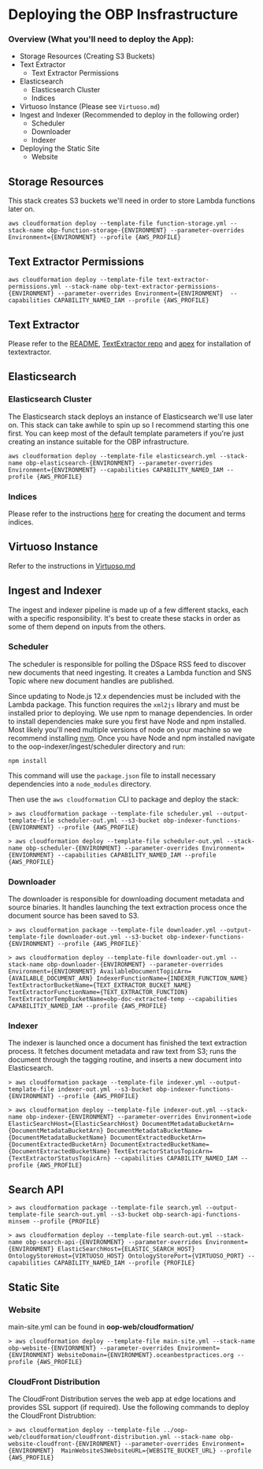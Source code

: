 # Deploying the OBP Insfrastructure

### Overview (What you'll need to deploy the App):

- Storage Resources (Creating S3 Buckets)
- Text Extractor
    - Text Extractor Permissions
- Elasticsearch 
    - Elasticsearch Cluster
    - Indices
- Virtuoso Instance (Please see `Virtuoso.md`)
- Ingest and Indexer (Recommended to deploy in the following order)
    - Scheduler
    - Downloader
    - Indexer
- Deploying the Static Site
    - Website

## Storage Resources

This stack creates S3 buckets we'll need in order to store Lambda functions later on.

`aws cloudformation deploy --template-file function-storage.yml --stack-name obp-function-storage-{ENVIRONMENT} --parameter-overrides Environment={ENVIRONMENT} --profile {AWS_PROFILE}`

## Text Extractor Permissions

`aws cloudformation deploy --template-file text-extractor-permissions.yml --stack-name obp-text-extractor-permissions-{ENVIRONMENT} --parameter-overrides Environment={ENVIRONMENT}  --capabilities CAPABILITY_NAMED_IAM --profile {AWS_PROFILE}`

## Text Extractor
Please refer to the [README](./README.md), [TextExtractor repo](https://github.com/Element84/lambda-text-extractor) and [apex](https://apex.run/) for installation of textextractor.

## Elasticsearch

### Elasticsearch Cluster

The Elasticsearch stack deploys an instance of Elasticsearch we'll use later on. This stack can take awhile to spin up so I recommend starting this one first. You can keep most of the default template parameters if you're just creating an instance suitable for the OBP infrastructure.

`aws cloudformation deploy --template-file elasticsearch.yml --stack-name obp-elasticsearch-{ENVIRONMENT} --parameter-overrides Environment={ENVIRONMENT} --capabilities CAPABILITY_NAMED_IAM --profile {AWS_PROFILE}`

### Indices

Please refer to the instructions [here](./README.md) for creating the document and terms indices.

## Virtuoso Instance

Refer to the instructions in [Virtuoso.md](./Virtuoso.md)

## Ingest and Indexer

The ingest and indexer pipeline is made up of a few different stacks, each with a specific responsibility. It's best to create these stacks in order as some of them depend on inputs from the others.

### Scheduler

The scheduler is responsible for polling the DSpace RSS feed to discover new documents that need ingesting. It creates a Lambda function and SNS Topic where new document handles are published.

Since updating to Node.js 12.x dependencies must be included with the Lambda package. This function requires the `xml2js` library and must be installed prior to deploying. We use npm to manage dependencies. In order to install dependencies make sure you first have Node and npm installed. Most likely you'll need multiple versions of node on your machine so we recommend installing [nvm](https://github.com/nvm-sh/nvm). Once you have Node and npm installed navigate to the oop-indexer/ingest/scheduler directory and run:

`npm install`

This command will use the `package.json` file to install necessary dependencies into a `node_modules` directory. 

Then use the `aws cloudformation` CLI to package and deploy the stack:

```
> aws cloudformation package --template-file scheduler.yml --output-template-file scheduler-out.yml --s3-bucket obp-indexer-functions-{ENVIORNMENT} --profile {AWS_PROFILE}

> aws cloudformation deploy --template-file scheduler-out.yml --stack-name obp-scheduler-{ENVIRONMENT} --parameter-overrides Environment={ENVIORNMENT} --capabilities CAPABILITY_NAMED_IAM --profile {AWS_PROFILE}
```

### Downloader

The downloader is responsible for downloading document metadata and source binaries. It handles launching the text extraction process once the document source has been saved to S3.

```
> aws cloudformation package --template-file downloader.yml --output-template-file downloader-out.yml --s3-bucket obp-indexer-functions-{ENVIRONMENT} --profile {AWS_PROFILE}`

> aws cloudformation deploy --template-file downloader-out.yml --stack-name obp-downloader-{ENVIRONMENT} --parameter-overrides Environment={ENVIORNMENT} AvailableDocumentTopicArn={AVAILABLE_DOCUMENT_ARN} IndexerFunctionName={INDEXER_FUNCTION_NAME} TextExtractorBucketName={TEXT_EXTRACTOR_BUCKET_NAME} TextExtractorFunctionName={TEXT_EXTRACTOR_FUNCTION} TextExtractorTempBucketName=obp-doc-extracted-temp --capabilities CAPABILITIY_NAMED_IAM --profile {AWS_PROFILE}
```

### Indexer

The indexer is launched once a document has finished the text extraction process. It fetches document metadata and raw text from S3; runs the document through the tagging routine, and inserts a new document into Elasticsearch.

```
> aws cloudformation package --template-file indexer.yml --output-template-file indexer-out.yml --s3-bucket obp-indexer-functions-{ENVIRONMENT} --profile {AWS_PROFILE}

> aws cloudformation deploy --template-file indexer-out.yml --stack-name obp-indexer-{ENVIRONMENT} --parameter-overrides Environment=iode ElasticSearchHost={ElasticSearchHost} DocumentMetadataBucketArn={DocumentMetadataBucketArn} DocumentMetadataBucketName={DocumentMetadataBucketName} DocumentExtractedBucketArn={DocumentExtractedBucketArn} DocumentExtractedBucketName={DocumentExtractedBucketName} TextExtractorStatusTopicArn={TextExtractorStatusTopicArn} --capabilities CAPABILITY_NAMED_IAM --profile {AWS_PROFILE}
```

## Search API

```
> aws cloudformation package --template-file search.yml --output-template-file search-out.yml --s3-bucket obp-search-api-functions-minsem --profile {PROFILE}
 
> aws cloudformation deploy --template-file search-out.yml --stack-name obp-search-api-{ENVIRONMENT} --parameter-overrides Environment={ENVIRONMENT} ElasticSearchHost={ELASTIC_SEARCH_HOST} OntologyStoreHost={VIRTUOSO_HOST} OntologyStorePort={VIRTUOSO_PORT} --capabilities CAPABILITY_NAMED_IAM --profile {PROFILE}
```

## Static Site

### Website

main-site.yml can be found in **oop-web/cloudformation/**

```
> aws cloudformation deploy --template-file main-site.yml --stack-name obp-website-{ENVIORNMENT} --parameter-overrides Environment={ENVIRONMENT} WebsiteDomain={ENVIRONMENT}.oceanbestpractices.org --profile {AWS_PROFILE}
```

### CloudFront Distribution

The CloudFront Distribution serves the web app at edge locations and provides SSL support (if required). Use the following commands to deploy the CloudFront Distrubtion:

```
> aws cloudformation deploy --template-file ../oop-web/cloudformation/cloudfront-distribution.yml --stack-name obp-website-cloudfront-{ENVIRONMENT} --parameter-overrides Environment={ENVIRONMENT}  MainWebsiteS3WebsiteURL={WEBSITE_BUCKET_URL} --profile {AWS_PROFILE}
```